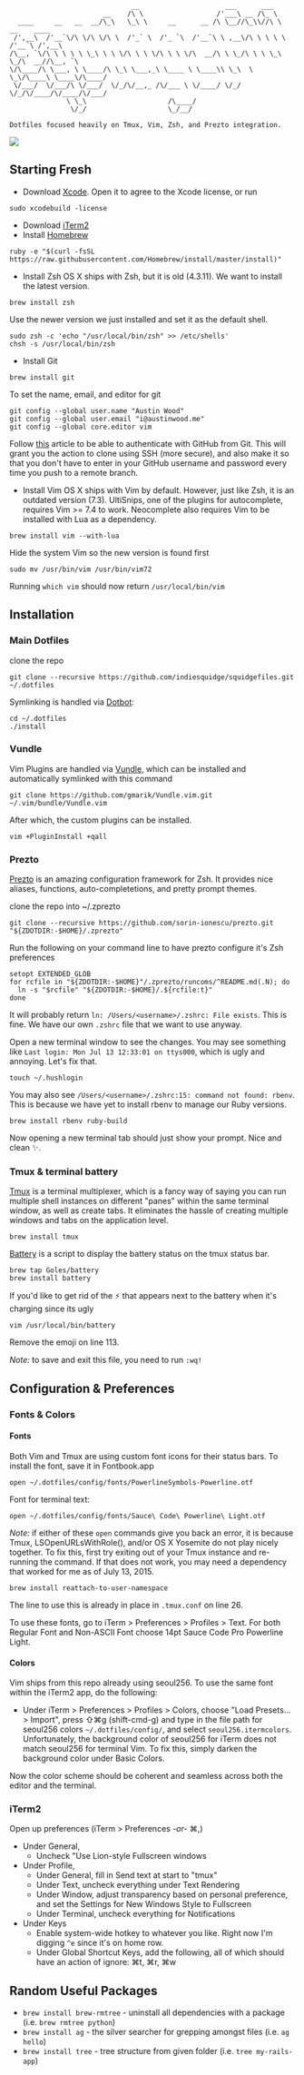 ```
                              __                     ___      ___
                       __    /\ \                  /'___\ __ /\_ \
  ____     __   __  __/\_\   \_\ \     __      __ /\ \__//\_\\//\ \      __    ____
 /',__\  /'__`\/\ \/\ \/\ \  /'_` \  /'_ `\  /'__`\ \ ,__\/\ \ \ \ \   /'__`\ /',__\
/\__, `\/\ \ \ \ \ \_\ \ \ \/\ \ \ \/\ \ \ \/\  __/\ \ \_/\ \ \ \_\ \_/\  __//\__, `\
\/\____/\ \___, \ \____/\ \_\ \___,_\ \____ \ \____\\ \_\  \ \_\/\____\ \____\/\____/
 \/___/  \/___/\ \/___/  \/_/\/__,_ /\/___ \ \/____/ \/_/   \/_/\/____/\/____/\/___/
              \ \_\                    /\____/
               \/_/                    \_/__/

Dotfiles focused heavily on Tmux, Vim, Zsh, and Prezto integration.
```
![](http://i.imgur.com/LqxwqWo.jpg)

## Starting Fresh

* Download [Xcode](https://itunes.apple.com/us/app/xcode/id497799835?ls=1&mt=12). Open it to agree to the Xcode license, or run
```shell
sudo xcodebuild -license
```
* Download [iTerm2](https://www.iterm2.com/downloads.html)
* Install [Homebrew](http://brew.sh/)
```shell
ruby -e "$(curl -fsSL https://raw.githubusercontent.com/Homebrew/install/master/install)"
```
* Install Zsh
OS X ships with Zsh, but it is old (4.3.11). We want to install the latest version.
```shell
brew install zsh
```
Use the newer version we just installed and set it as the default shell.
```shell
sudo zsh -c 'echo "/usr/local/bin/zsh" >> /etc/shells'
chsh -s /usr/local/bin/zsh
```
* Install Git
```shell
brew install git
```
To set the name, email, and editor for git
```shell
git config --global user.name "Austin Wood"
git config --global user.email "i@austinwood.me"
git config --global core.editor vim
```
Follow [this](https://help.github.com/articles/generating-ssh-keys/) article to be able to authenticate with GitHub from Git. This will grant you the action to clone using SSH (more secure), and also make it so that you don't have to enter in your GitHub username and password every time you push to a remote branch.
* Install Vim
OS X ships with Vim by default. However, just like Zsh, it is an outdated version (7.3). UltiSnips, one of the plugins for autocomplete, requires Vim >= 7.4 to work. Neocomplete also requires Vim to be installed with Lua as a dependency.
```shell
brew install vim --with-lua
```
Hide the system Vim so the new version is found first
```shell
sudo mv /usr/bin/vim /usr/bin/vim72
```
Running `which vim` should now return `/usr/local/bin/vim`

## Installation

### Main Dotfiles

clone the repo
```shell
git clone --recursive https://github.com/indiesquidge/squidgefiles.git ~/.dotfiles
```

Symlinking is handled via [Dotbot](https://github.com/anishathalye/dotbot):
```shell
cd ~/.dotfiles
./install
```

### Vundle
Vim Plugins are handled via [Vundle](https://github.com/gmarik/Vundle.vim),
which can be installed and automatically symlinked with this command
```shell
git clone https://github.com/gmarik/Vundle.vim.git ~/.vim/bundle/Vundle.vim
```
After which, the custom plugins can be installed.
```shell
vim +PluginInstall +qall
```

### Prezto
[Prezto](https://github.com/indiesquidge/prezto) is an amazing configuration
framework for Zsh. It provides nice aliases, functions, auto-completetions, and
pretty prompt themes.

clone the repo into ~/.zprezto
```shell
git clone --recursive https://github.com/sorin-ionescu/prezto.git "${ZDOTDIR:-$HOME}/.zprezto"
```

Run the following on your command line to have prezto configure it's Zsh preferences
```shell
setopt EXTENDED_GLOB
for rcfile in "${ZDOTDIR:-$HOME}"/.zprezto/runcoms/^README.md(.N); do
  ln -s "$rcfile" "${ZDOTDIR:-$HOME}/.${rcfile:t}"
done
```
It will probably return `ln: /Users/<username>/.zshrc: File exists`. This is fine. We have our own `.zshrc` file that we want to use anyway.

Open a new terminal window to see the changes. You may see something like `Last login: Mon Jul 13 12:33:01 on ttys000`, which is ugly and annoying. Let's fix that.
```shell
touch ~/.hushlogin
```
You may also see `/Users/<username>/.zshrc:15: command not found: rbenv`. This is because we have yet to install rbenv to manage our Ruby versions.
```shell
brew install rbenv ruby-build
```
Now opening a new terminal tab should just show your prompt. Nice and clean :sparkles:.

### Tmux & terminal battery
[Tmux](https://tmux.github.io/) is a terminal multiplexer, which is a fancy way of saying you can run multiple shell instances on different "panes" within the same terminal window, as well as create tabs. It eliminates the hassle of creating multiple windows and tabs on the application level.
```shell
brew install tmux
```

[Battery](https://github.com/Goles/Battery) is a script to display the battery status on the tmux status bar.
```shell
brew tap Goles/battery
brew install battery
```
If you'd like to get rid of the :zap: that appears next to the battery when it's charging since its ugly
```shell
vim /usr/local/bin/battery
```
Remove the emoji on line 113.

_Note:_ to save and exit this file, you need to run `:wq!`

## Configuration & Preferences

### Fonts & Colors

#### Fonts
Both Vim and Tmux are using custom font icons for their status bars. To install the font, save it in Fontbook.app
```shell
open ~/.dotfiles/config/fonts/PowerlineSymbols-Powerline.otf
```
Font for terminal text:
```shell
open ~/.dotfiles/config/fonts/Sauce\ Code\ Powerline\ Light.otf
```

_Note:_ if either of these `open` commands give you back an error, it is because Tmux, LSOpenURLsWithRole(), and/or OS X Yosemite do not play nicely together. To fix this, first try exiting out of your Tmux instance and re-running the command. If that does not work, you may need a dependency that worked for me as of July 13, 2015.
```shell
brew install reattach-to-user-namespace
```
The line to use this is already in place in `.tmux.conf` on line 26.

To use these fonts, go to iTerm > Preferences > Profiles > Text. For both Regular Font and Non-ASCII Font choose 14pt Sauce Code Pro Powerline Light.

#### Colors
Vim ships from this repo already using seoul256. To use the same font within the iTerm2 app, do the following:
* Under iTerm > Preferences > Profiles > Colors, choose "Load Presets... > Import", press ⇧⌘g (shift-cmd-g) and type in the file path for seoul256 colors `~/.dotfiles/config/`, and select `seoul256.itermcolors`. Unfortunately, the background color of seoul256 for iTerm does not match seoul256 for terminal Vim. To fix this, simply darken the background color under Basic Colors.

Now the color scheme should be coherent and seamless across both the editor and the terminal.

### iTerm2

Open up preferences (iTerm > Preferences _-or-_ ⌘,)
* Under General,
  * Uncheck "Use Lion-style Fullscreen windows
* Under Profile,
  * Under General, fill in Send text at start to "tmux"
  * Under Text, uncheck everything under Text Rendering
  * Under Window, adjust transparency based on personal preference, and set the Settings for New Windows Style to       Fullscreen
  * Under Terminal, uncheck everything for Notifications
* Under Keys
  * Enable system-wide hotkey to whatever you like. Right now I'm digging `^e` since it's on home row.
  * Under Global Shortcut Keys, add the following, all of which should have an action of ignore: ⌘t, ⌘r, ⌘w

## Random Useful Packages
* `brew install brew-rmtree` - uninstall all dependencies with a package (i.e. `brew rmtree python`)
* `brew install ag` - the silver searcher for grepping amongst files (i.e. `ag hello`)
* `brew install tree` - tree structure from given folder (i.e. `tree my-rails-app`)
